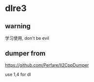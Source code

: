 # dlre3
## warning
学习使用, don't be evil
## dumper from
https://github.com/Perfare/Il2CppDumper

use 1,4 for dl

